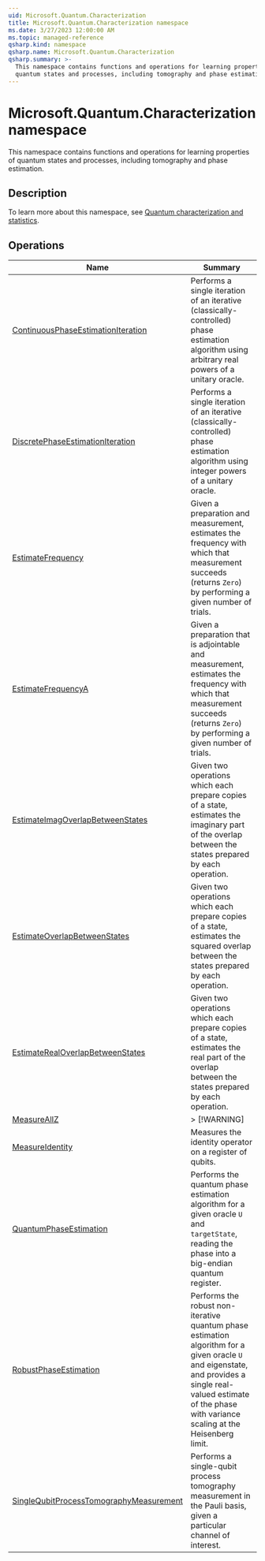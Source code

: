```yaml
---
uid: Microsoft.Quantum.Characterization
title: Microsoft.Quantum.Characterization namespace
ms.date: 3/27/2023 12:00:00 AM
ms.topic: managed-reference
qsharp.kind: namespace
qsharp.name: Microsoft.Quantum.Characterization
qsharp.summary: >-
  This namespace contains functions and operations for learning properties of
  quantum states and processes, including tomography and phase estimation.
---
```


# Microsoft.Quantum.Characterization namespace

This namespace contains functions and operations for learning properties of
quantum states and processes, including tomography and phase estimation.



## Description

To learn more about this namespace, see
[Quantum characterization and statistics](xref:microsoft.quantum.libraries.overview.characterization).
<!-- summaries -->

## Operations

| Name | Summary |
|------|---------|
|[ContinuousPhaseEstimationIteration](xref:Microsoft.Quantum.Characterization.ContinuousPhaseEstimationIteration) |Performs a single iteration of an iterative (classically-controlled) phase estimation algorithm using arbitrary real powers of a unitary oracle. |
|[DiscretePhaseEstimationIteration](xref:Microsoft.Quantum.Characterization.DiscretePhaseEstimationIteration) |Performs a single iteration of an iterative (classically-controlled) phase estimation algorithm using integer powers of a unitary oracle. |
|[EstimateFrequency](xref:Microsoft.Quantum.Characterization.EstimateFrequency) |Given a preparation and measurement, estimates the frequency with which that measurement succeeds (returns `Zero`) by performing a given number of trials. |
|[EstimateFrequencyA](xref:Microsoft.Quantum.Characterization.EstimateFrequencyA) |Given a preparation that is adjointable and measurement, estimates the frequency with which that measurement succeeds (returns `Zero`) by performing a given number of trials. |
|[EstimateImagOverlapBetweenStates](xref:Microsoft.Quantum.Characterization.EstimateImagOverlapBetweenStates) |Given two operations which each prepare copies of a state, estimates the imaginary part of the overlap between the states prepared by each operation. |
|[EstimateOverlapBetweenStates](xref:Microsoft.Quantum.Characterization.EstimateOverlapBetweenStates) |Given two operations which each prepare copies of a state, estimates the squared overlap between the states prepared by each operation. |
|[EstimateRealOverlapBetweenStates](xref:Microsoft.Quantum.Characterization.EstimateRealOverlapBetweenStates) |Given two operations which each prepare copies of a state, estimates the real part of the overlap between the states prepared by each operation. |
|[MeasureAllZ](xref:Microsoft.Quantum.Characterization.MeasureAllZ) |> [!WARNING] |
|[MeasureIdentity](xref:Microsoft.Quantum.Characterization.MeasureIdentity) |Measures the identity operator on a register of qubits. |
|[QuantumPhaseEstimation](xref:Microsoft.Quantum.Characterization.QuantumPhaseEstimation) |Performs the quantum phase estimation algorithm for a given oracle `U` and `targetState`, reading the phase into a big-endian quantum register. |
|[RobustPhaseEstimation](xref:Microsoft.Quantum.Characterization.RobustPhaseEstimation) |Performs the robust non-iterative quantum phase estimation algorithm for a given oracle `U` and eigenstate, and provides a single real-valued estimate of the phase with variance scaling at the Heisenberg limit. |
|[SingleQubitProcessTomographyMeasurement](xref:Microsoft.Quantum.Characterization.SingleQubitProcessTomographyMeasurement) |Performs a single-qubit process tomography measurement in the Pauli basis, given a particular channel of interest. |


<!-- /summaries -->

